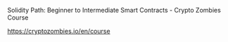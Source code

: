 Solidity Path: Beginner to Intermediate Smart Contracts - Crypto Zombies Course

https://cryptozombies.io/en/course